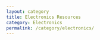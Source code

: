 ```yaml
---
layout: category
title: Electronics Resources
category: Electronics
permalink: /category/electronics/
---
```

